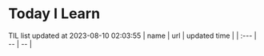 # Today I Learn 
TIL list updated at 2023-08-10 02:03:55
| name | url | updated time |
| :--- | -- | -- |
